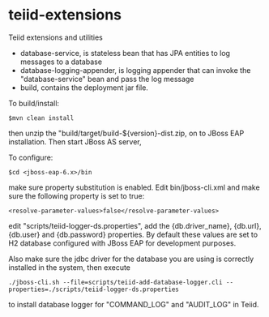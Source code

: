 teiid-extensions
================

Teiid extensions and utilities
 * database-service,  is stateless bean that has JPA entities to log messages to a database
 * database-logging-appender, is logging appender that can invoke the "database-service" bean and pass the log message
 * build, contains the deployment jar file.
 
 To build/install:
 
 `$mvn clean install`
 
 then unzip the "build/target/build-${version}-dist.zip, on to JBoss EAP installation. Then start JBoss AS server,
 
 To configure:

 `$cd <jboss-eap-6.x>/bin`

 make sure property substitution is enabled. Edit bin/jboss-cli.xml and make sure the following property is set to true:

 `<resolve-parameter-values>false</resolve-parameter-values>`

 edit "scripts/teiid-logger-ds.properties", add the {db.driver_name}, {db.url}, {db.user} and {db.password} properties. 
 By default these values are set to H2 database configured with JBoss EAP for development purposes.
  
 Also make sure the jdbc driver for the database you are using is correctly installed in the system, then execute
 
 `./jboss-cli.sh --file=scripts/teiid-add-database-logger.cli --properties=./scripts/teiid-logger-ds.properties`
 
 to install database logger for "COMMAND_LOG" and "AUDIT_LOG" in Teiid.
